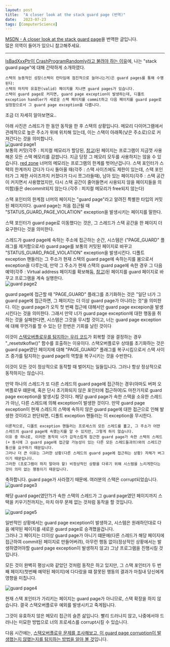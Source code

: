 ```yaml
---
layout: post
title:  "A closer look at the stack guard page (번역)"
date:   2023-07-23
tags: [ComputerScience]
---
```


[MSDN - A closer look at the stack guard page](https://devblogs.microsoft.com/oldnewthing/20220203-00/?p=106215)을 번역한 글입니다.       
많은 의역이 들어가 있으니 참고해주세요.         
        
----------------------         

[Is­Bad­Xxx­Ptr이 Crash­Program­Randomly라고 불려야 하는 이유](https://devblogs.microsoft.com/oldnewthing/20220203-00/?p=106215)에, 나는 "stack guard page"에 대해 간략하게 소개하였다.          

```
스택의 능동적인 성장(스택이 런타임에 점진적으로 늘어나는거)은 guard pages를 통해 수행된다:             
스택의 마지막 유효한(valid) 페이지를 지나면 guard pages가 있습니다.            
스택이 guard page로 커지면, guard page exception이 발생하는데, 디폴트 exception handler가 새로운 스택 페이지를 commit하고 다음 페이지를 guard page로 설정함으로서 그 guard page exception을 다룹니다.
```

조금 더 자세히 알아보면요..        
        
아래 사진은 스레드가 한 동안 동작을 한 후 스택의 상황입니다. 메모리 다이어그램에서 관례적으로 높은 주소가 위에 위치해 있는데, 이는 스택이 아래쪽(낮은 주소로)으로 커져간다는 것을 의미합니다.      
![guard page1](https://github.com/SungJJinKang/SungJJinKang.github.io/assets/33873804/c67aaf41-bd62-485a-ad08-24ba1fcb7b36)            
보통의 커밋(각주 : 피지컬 메모리가 할당된, [참고](https://sungjjinkang.github.io/Window_Memory))된 페이지는 프로그램이 지금껏 사용해온 모든 스택 메모리를 감쌉니다. 지금 당장 그 메모리 모두를 사용하지는 않을 수 있습니다. [red zone](https://devblogs.microsoft.com/oldnewthing/20190111-00/?p=100685) 너머의 메모리는 프로그램의 한계를 벗어난겁니다. 스택 포인터가 스택의 한계까지 갔다가 다시 돌아올 때(각주 : 스택 사이즈에도 제한이 있는데, 스택 포인터가 그 제한 사이즈까지 커졌다가 다시 쪼그라들때), 남아 있는 페이지(각주 : 스택 공간이 커지면서 사용했었지만, 다시 스택 공간이 줄어들면서 사용되지 않을 페이지들을 의미함)들은 decommit되지 않는다.(각주 : 피지컬 메모리가 free되지 않는다)           
         
스택 포인터의 한계점 너머의 페이지는 "guard page"라고 알려진 특별한 타입의 커밋된 페이지이다. guard page는 처음 접근될 때 "STATUS_GUARD_PAGE_VIOLATION" exception을 발생시키는 페이지를 말한다.     
     
스택 포인터가 guard page로 이동했다는 것은, 그 스레드가 스택 공간을 한 페이지 더 요구한다는 것을 의미한다.           
         
스레드가 guard page에 속하는 주소에 접근하는 순간, 시스템은 ("PAGE_GUARD" 플래그를 제거함으로서) guard page를 보통의 커밋된 페이지로 바꾸고 "STATUS_GUARD_PAGE_VIOLATION" exception을 발생시킨다. 디폴트 exception 핸들러는 그 주소가 현재 스택의 guard page에 속하는지를 봄으로서 exception을 다루는데, 만약 그 주소가 현재 스택의 guard page에 속한 경우 그 다음 예약(각주 : Virtual address 페이지를 확보해둠, [참고](https://sungjjinkang.github.io/Window_Memory))된 페이지를 guard 페이지로 바꾸고 프로그램을 계속 실행한다.         
![guard page2](https://github.com/SungJJinKang/SungJJinKang.github.io/assets/33873804/a85971ce-4372-4eca-bdcb-9a0f2a62335c)             
        
guard page에 접근할 때 "PAGE_GUARD" 플래그를 초기화하는 것은 "일단 너가 그 guard page에 접근하면, 그 페이지는 더 이상 guard page가 아니라는 것"을 의미한다. 이는 guard page가 오직 첫 번째 접근에 대해서만 guard page excepion을 발생시킨다는 것을 의미한다. 그래서 만약 너가 guard page exception에 대한 행동을 취하는 것을 실패한다면, 시스템은 그것을 무시할 것이고, 너는 guard page exception에 대해 무언가를 할 수 있는 단 한번은 기회를 날린 것이다      

이것이 [스택오버플로우를 탐지하는 우리 코드](https://devblogs.microsoft.com/oldnewthing/20200609-00/?p=103847)가 회복할 것을 결정하는 경우 "_resetstkoflw()" 함수를 호출하는 이유이다. 스택오버플로우 상태를 초기화하는 것은 guard page였던 페이지에 대해 "PAGE_GUARD" 플래그를 복구시킴으로서 스택 사이즈 증가를 탐지하는 guard page의 역할을 복구시키는 것을 수반한다.            
            
이것이 모든 것이 정상적으로 동작할 때 벌어지는 일들입니다. 그러나 항상 정상적으로 동작하지는 않습니다.               
               
만약 하나의 스레드가 또 다른 스레드의 guard page에 접근하는 경우(아마도 버퍼 오버플로우 떄문에, 혹은 단시 초기화되지 않은 포인터에 접근하여)도 마찬가지로 guard page exception을 발생시킬 것이다. 해당 guard page가 속한 스택을 소유한 스레드가 아닌, 다른 스레드에 의해 exception이 발생한 것이다. 만약 guard page exception이 현재 스레드의 스택에 속하지 않은 guard page에 대한 접근으로 인해 발생한 것이라고 판단되면, 디폴트 exception 핸들러는 이 exception을 무시한다.           
```
이론적으로, 디폴트 exception 핸들러는 프로세스의 모든 스레드를 훓고, 그 주소가 어떤 스레드의 guard page에 속했는지를 알 수 있지만, 그렇게 하지 않습니다.      
이유 중 하나로, 이러한 동작히 너가 갑작스럽게 접근한 guard page가 속한 스택의 스레드(+ 동시에 그 guard page에 접근할 가능성이 있는 다른 모든 스레드들과의)와의 스레드간 통신을 요구하기 때문입니다.             
그러나 더 큰 이유는 그러한 상황(다른 스레드의 guard page에 접근하는 상황) 자체가 버그이기 때문입니다.      
그러한 (프로그램이 하지 말아야 할) 비정상적인 상황을 다루기 위해 시스템을 느리게한다는 것이 의미 없는 행동이기 때문입니다.
```
                                 
축하합니다. guard page가 사라졌기 때문에. 여러분의 스택은 corrupt되었습니다.               
![guard page3](https://github.com/SungJJinKang/SungJJinKang.github.io/assets/33873804/63a9d18c-649b-4162-8999-ff62bddb92cb)                 
          
해당 guard page(였던?)가 속한 스택의 스레드가 그 guard page였던 페이지까지 스택을 키우기전까지는, 마치 아무 문제 없는 것처럼 동작을 할 것입니다.        

![guard page5](https://github.com/SungJJinKang/SungJJinKang.github.io/assets/33873804/7f576f22-c073-45e6-b1cd-e62ed7691ef6)                
            
일반적인 상황에서는 guard page exception이 발생하고, 시스템은 원래하던대로 다음 예약된 페이지를 새로운 guard page로 승격했을겁니다.         
그러나 그 페이지는 더이상 guard page가 아니기 떄문에(다른 스레드가 해당 페이지에 접근하여 commit된 페이지로 만들어버려), 아무런 행동 없이(정상적인 상황에서는 발생하였어야할 guard page exception이 발생하지 않고) 그냥 프로그램을 진행시킬 것입니다.     
          
모든 것이 완벽히 평상시와 같았던 것처럼 동작은 하고 있지만, 그 스택 포인터가 두 번째 페이지(첫번째 예약된 페이지)에 다다랐을 떄 잘못된 행동의 결과가 마침내 당신에게 영향을 미칩니다.                            
                                                   
![guard page4](https://github.com/SungJJinKang/SungJJinKang.github.io/assets/33873804/40c14e29-9582-4531-9030-fb468f6c2223)                 
                   
현재 스택 포인터가 가리키는 페이지는 guard page가 아니므로, 스택 확장을 하지 않습니다. 결국 스택오버플로우 예외를 발생시키고 죽게됩니다.         
          
그것이 유효하지 않은 메모리 접근의 슬픈 삶입니다. 빨리 드러나지 않고, 나중에서야 드러나는 미묘한 방법으로 너의 프로세스를 corrupt시킬 수 있습니다.               
        
다음 시간에는, [스택오버플로우 문제를 조사해보고, 이 guard page corruption이 발생했는지 않했는지를 탐지하는 방법을 알아 볼 것](https://devblogs.microsoft.com/oldnewthing/20220204-00/?p=106219)입니다.          